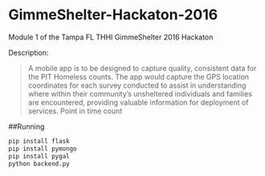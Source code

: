 # GimmeShelter-Hackaton-2016
Module 1 of the Tampa FL THHI GimmeShelter 2016 Hackaton

Description:
> A mobile app is to be designed to capture quality, consistent data for the PIT Homeless counts. The app would capture the GPS location coordinates for each survey conducted to assist in understanding where within their community’s unsheltered individuals and families are encountered, providing valuable information for deployment of services.
Point in time count

##Running
```python
pip install flask
pip install pymongo
pip install pygal
python backend.py
```


